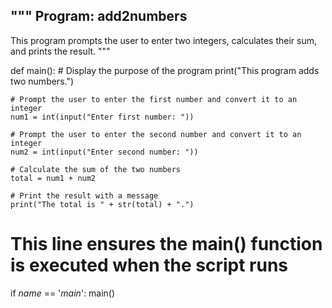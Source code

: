 """
Program: add2numbers
--------------------
This program prompts the user to enter two integers,
calculates their sum, and prints the result.
"""

def main():
    # Display the purpose of the program
    print("This program adds two numbers.")
    
    # Prompt the user to enter the first number and convert it to an integer
    num1 = int(input("Enter first number: "))
    
    # Prompt the user to enter the second number and convert it to an integer
    num2 = int(input("Enter second number: "))
    
    # Calculate the sum of the two numbers
    total = num1 + num2
    
    # Print the result with a message
    print("The total is " + str(total) + ".")

# This line ensures the main() function is executed when the script runs
if _name_ == '_main_':
    main()